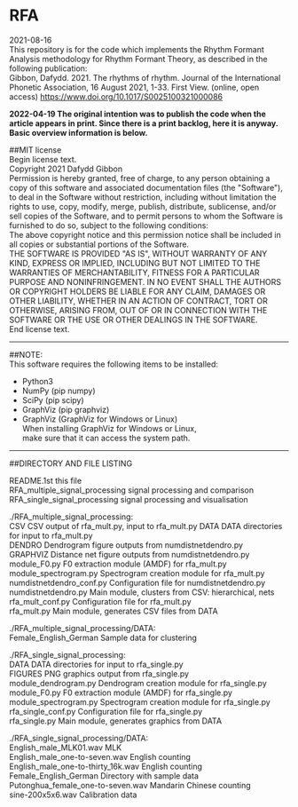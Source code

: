 # RFA
2021-08-16  
This repository is for the code which implements the Rhythm Formant Analysis methodology for Rhythm Formant Theory, as described in  the following publication:  
Gibbon, Dafydd. 2021. The rhythms of rhythm. Journal of the International Phonetic Association, 16 August 2021, 1-33. First View. (online, open access)
https://www.doi.org/10.1017/S0025100321000086  
  
**2022-04-19 The original intention was to publish the code when the article appears in print. Since there is a print backlog, here it is anyway. Basic overview information is below.**  

##MIT license  
Begin license text.  
Copyright 2021 Dafydd Gibbon  
Permission is hereby granted, free of charge, to any person obtaining a copy of this software and associated documentation files (the "Software"), to deal in the Software without restriction, including without limitation the rights to use, copy, modify, merge, publish, distribute, sublicense, and/or sell copies of the Software, and to permit persons to whom the Software is furnished to do so, subject to the following conditions:  
The above copyright notice and this permission notice shall be included in all copies or substantial portions of the Software.  
THE SOFTWARE IS PROVIDED "AS IS", WITHOUT WARRANTY OF ANY KIND, EXPRESS OR IMPLIED, INCLUDING BUT NOT LIMITED TO THE WARRANTIES OF MERCHANTABILITY, FITNESS FOR A PARTICULAR PURPOSE AND NONINFRINGEMENT. IN NO EVENT SHALL THE AUTHORS OR COPYRIGHT HOLDERS BE LIABLE FOR ANY CLAIM, DAMAGES OR OTHER LIABILITY, WHETHER IN AN ACTION OF CONTRACT, TORT OR OTHERWISE, ARISING FROM, OUT OF OR IN CONNECTION WITH THE SOFTWARE OR THE USE OR OTHER DEALINGS IN THE SOFTWARE.  
End license text.  

----------------------------------------------------------  

##NOTE:  
This software requires the following items to be installed:  
- Python3  
- NumPy (pip numpy)  
- SciPy (pip scipy)  
- GraphViz (pip graphviz)  
- GraphViz (GraphViz for Windows or Linux)  
When installing GraphViz for Windows or Linux,  
make sure that it can access the system path.  
  
----------------------------------------------------------  
  
##DIRECTORY AND FILE LISTING  
  
README.1st                      this file  
RFA_multiple_signal_processing  signal processing and comparison  
RFA_single_signal_processing    signal processing and visualisation  
  
./RFA_multiple_signal_processing:  
CSV                             CSV output of rfa_mult.py, input to rfa_mult.py
DATA                            DATA directories for input to rfa_mult.py  
DENDRO                          Dendrogram figure outputs from numdistnetdendro.py  
GRAPHVIZ                        Distance net figure outputs from numdistnetdendro.py  
module_F0.py                    F0 extraction module (AMDF) for rfa_mult.py  
module_spectrogram.py           Spectrogram creation module for rfa_mult.py  
numdistnetdendro_conf.py        Configuration file for numdistnetdendro.py  
numdistnetdendro.py             Main module, clusters from CSV: hierarchical, nets  
rfa_mult_conf.py                Configuration file for rfa_mult.py  
rfa_mult.py                     Main module, generates CSV files from DATA  
  
./RFA_multiple_signal_processing/DATA:  
Female_English_German          Sample data for clustering  
  
./RFA_single_signal_processing:  
DATA                           DATA directories for input to rfa_single.py  
FIGURES                        PNG graphics output from rfa_single.py  
module_dendrogram.py           Dendrogram creation module for rfa_single.py  
module_F0.py                   F0 extraction module (AMDF) for rfa_single.py  
module_spectrogram.py          Spectrogram creation module for rfa_single.py  
rfa_single_conf.py             Configuration file for rfa_single.py  
rfa_single.py                  Main module, generates graphics from DATA  
  
./RFA_single_signal_processing/DATA:  
English_male_MLK01.wav               MLK  
English_male_one-to-seven.wav        English counting  
English_male_one-to-thirty_16k.wav   English counting  
Female_English_German                Directory with sample data  
Putonghua_female_one-to-seven.wav    Mandarin Chinese counting  
sine-200x5x6.wav                     Calibration data  
